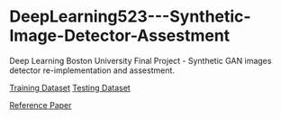 # DeepLearning523---Synthetic-Image-Detector-Assestment
Deep Learning Boston University Final Project - Synthetic GAN images detector re-implementation and assestment. 

[Training Dataset](https://drive.google.com/file/d/1iVNBV0glknyTYGA9bCxT_d0CVTOgGcKh/view)
[Testing Dataset](https://drive.google.com/file/d/1z_fD3UKgWQyOTZIBbYSaQ-hz4AzUrLC1/view)

[Reference Paper](https://arxiv.org/pdf/2104.02617.pdf)
